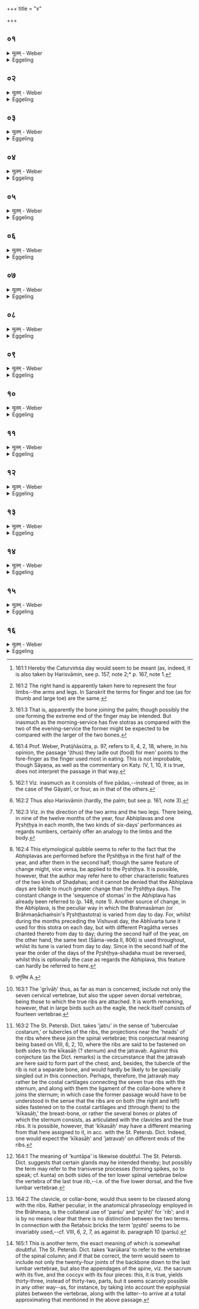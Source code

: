 +++
title = "४"

+++

##  ०१
<details><summary>मूलम् - Weber</summary>

पु᳘रुषो वै᳘ संवत्सरः᳟॥  
त᳘स्य प्राण᳘ एव᳘ प्रायणी᳘योऽतिरात्रः᳘ प्राणे᳘न हि᳘ प्रय᳘न्ति वा᳘गेॗवारम्भणी᳘यम᳘हर्वा᳘चाॗ ह्यार᳘भन्ते य᳘द्यदार᳘भन्ते ॥
</details>

<details><summary>Eggeling</summary>

1. The Year, indeed, is Man;--the Prāyaṇīya Atirātra is his breath, for by means of the breath men go forward (prayanti); and the Ārambhaṇīya

 (opening) day [^egg_473] is speech, for by means of speech men undertake (ārabh) whatever they do undertake.

[^egg_473]: 161:1 Hereby the Caturviṁśa day would seem to be meant (as, indeed, it is also taken by Harisvāmin, see p. 157, note 2;* p. 167, note 1.
</details>

##  ०२
<details><summary>मूलम् - Weber</summary>

अय᳘मेव द᳘क्षिणो ह᳘स्तोऽभिप्लवः᳘ षडहः᳟ ॥  
त᳘स्येद᳘मेव᳘ प्रथमम᳘हस्त᳘स्येद᳘मेव᳘ प्रातःसवन᳘मिदं मा᳘ध्यन्दिनᳫं स᳘वनमिदं᳘ तृतीयसवनं᳘ गायत्र्या᳘ आय᳘तने त᳘स्मादिय᳘मासाᳫं ह्र᳘सिष्ठा ॥
</details>

<details><summary>Eggeling</summary>

2. The Abhiplava-shaḍaha is this right hand [^egg_474]. This (little finger) is the first day thereof,--this (upper joint [^egg_475])is its morning-service, this (middle joint) its midday-service, and this (lower joint) its evening-service: it is in place of the Gāyatrī, whence this (little finger) is the shortest of these (fingers).

[^egg_474]: 161:2 The right hand is apparently taken here to represent the four limbs--the arms and legs. In Sanskrit the terms for finger and toe (as for thumb and large toe) are the same.

[^egg_475]: 161:3 That is, apparently the bone joining the palm; though possibly the one forming the extreme end of the finger may be intended. But inasmuch as the morning-service has five stotras as compared with the two of the evening-service the former might be expected to be compared with the larger of the two bones.
</details>

##  ०३
<details><summary>मूलम् - Weber</summary>

इद᳘मेव᳘ द्विती᳘यम᳘हः ॥  
त᳘स्येद᳘मेव᳘ प्रातःसवन᳘मिदं मा᳘ध्यन्दिनᳫं स᳘वनमिदं᳘ तृतीयसवनं᳘ त्रिष्टु᳘भ आय᳘तने त᳘स्मादिय᳘मस्यै व᳘र्षोयसी ॥
</details>

<details><summary>Eggeling</summary>

3. This (third finger) is the second day,--this (upper joint) is its morning-service, this (middle joint) its midday-service, and this (lower joint) its evening-service: it is in place of the Trishṭubh, whence this (third finger) is larger than this (little finger).
</details>

##  ०४
<details><summary>मूलम् - Weber</summary>

इद᳘मेव᳘ तृती᳘यमहः ॥  
त᳘स्येद᳘मेव᳘ प्रातःसवन᳘मिदं मा᳘ध्यन्दिनᳫं स᳘वनमिदं᳘ तृतीयसवनं ज᳘गत्या आय᳘तने त᳘स्मादिय᳘मासां व᳘र्षिष्ठा ॥
</details>

<details><summary>Eggeling</summary>

4. This (middle finger) is the third day,--this is its morning-service, this its midday-service, and this its evening-service: it is in place of the Jagatī, whence this is the largest of these (fingers).
</details>

##  ०५
<details><summary>मूलम् - Weber</summary>

इद᳘मेव᳘ चतुर्थम᳘हः ॥  
त᳘स्येद᳘मेव᳘ प्रातःसवन᳘मिदं मा᳘ध्यन्दिनᳫं स᳘वनमिदं᳘ तृतीयसवनं᳘ विरा᳘ज आय᳘तने᳘ऽन्नं वै᳘ विराट्त᳘स्मादिय᳘मासा᳘मन्नादि᳘तमा ॥
</details>

<details><summary>Eggeling</summary>

5. This (fore-finger) is the fourth day,--this is its morning-service, this its midday-service, and this its evening-service: it is in place of the Virāj; for the Virāj is food, whence this (fore-finger) is the most food-eating [^egg_476] of these (fingers).

[^egg_476]: 161:4 Prof. Weber, Pratijñāsūtra, p. 97, refers to II, 4, 2, 18, where, in his opinion, the passage '(thus) they ladle out (food) for men'  points to the fore-finger as the finger used most in eating. This is not improbable, though Sāyaṇa, as well as the commentary on Katy. IV, 1, 10, it is true, does not interpret the passage in that way.
</details>

##  ०६
<details><summary>मूलम् - Weber</summary>

इद᳘मेव᳘ पञ्चमम᳘हः ॥  
त᳘स्येद᳘मेव᳘ प्रातःसवन᳘मिदं मा᳘ध्यन्दिनᳫं स᳘वनमिदं᳘ तृतीयसवनं᳘ पङ्क्ते᳘राय᳘तने पृथु᳘रिव वै᳘ पङ्क्तिस्त᳘स्मादय᳘मासां प्र᳘थिष्ठः ॥
</details>

<details><summary>Eggeling</summary>

6. This (thumb) is the fifth day,--this is its morning-service, this its midday-service, and this its evening-service: it is in place of the Paṅkti, for the Paṅkti is broad [^egg_477], as it were, whence this (thumb) is the broadest of these (fingers).

[^egg_477]: 162:1 Viz. inasmuch as it consists of five pādas,--instead of three, as in the case of the Gāyatrī, or four, as in that of the others.
</details>

##  ०७
<details><summary>मूलम् - Weber</summary>

इद᳘मेव᳘ षष्ठम᳘हः ॥  
त᳘स्येद᳘मेव᳘ प्रातःसवन᳘मिदं मा᳘ध्यन्दिनᳫं स᳘वनमिदं᳘ तृतीयसवनम᳘तिछन्दस आय᳘तने त᳘स्मादय᳘मासां व᳘र्षिष्ठो गायत्र᳘मेतद᳘हर्भवति त᳘स्मादिदं फ᳘लकᳫं ह्र᳘सिष्ठᳫं स᳘ इॗतोऽभिप्लवः᳘ षडहः स᳘ इतः स᳘ इतः स᳘ इत᳘ आत्मा पृ᳘ष्ठ्यः ॥
</details>

<details><summary>Eggeling</summary>

7. This (right arm) is the sixth day,--this (forearm [^egg_478]) is its morning-service, this (upper arm) its midday-service, and this (shoulder-blade) its evening-service: it is in place of the Atichandas, whence this (arm) is larger than those (fingers). That day is a Gāyatrī one, whence this shoulder-blade is the shortest: this Abhiplava-shaḍaha (extends) in this, in this, in this, and in this, direction [^egg_479]; and the Pr̥shṭḥya is the body (trunk).

[^egg_478]: 162:2 Thus also Harisvāmin (hardly, the palm; but see p. 161, note 3).

[^egg_479]: 162:3 Viz. in the direction of the two arms and the two legs. There being, in nine of the twelve months of the year, four Abhiplavas and one Pr̥shṭḥya in each month, the two kinds of six-days’ performances as regards numbers, certainly offer an analogy to the limbs and the body.
</details>

##  ०८
<details><summary>मूलम् - Weber</summary>

एत᳘द्ध स्म वै᳘ त᳘द्विद्वा᳘नाह पै᳘ङ्ग्यः ॥  
प्ल᳘वन्तऽइव वा᳘ऽअभिप्लवास्ति᳘ष्ठतीव पृ᳘ष्ठ्य इ᳘ति प्ल᳘वतऽइवॗ ह्ययम᳘ङ्गैस्ति᳘ष्ठतीवात्मने᳘ति ॥
</details>

<details><summary>Eggeling</summary>

8. Now, as to this, Paiṅgya, knowing this, said, The Abhiplavas leap about (plavante), as it were, and the Pr̥shṭḥya stands (sthā) [^egg_480], as it were; for

[^egg_480]: 162:4 This etymological quibble seems to refer to the fact that the Abhiplavas are performed before the Pr̥shṭḥya in the first half of the year, and after them in the second half; though the same feature of change might, vice versa, be applied to the Pr̥shṭḥya. It is possible, however, that the author may refer here to other characteristic features of the two kinds of Shaḍahas; and it cannot be denied that the Abhiplava days are liable to much greater change than the Pr̥shṭḥya days. The constant change in the  'sequence of stomas' in the Abhiplava has already been referred to (p. 148, note 1). Another source of change, in the Abhiplava, is the peculiar way in which the Brahmasāman (or Brāhmaṇāchaṁsin's Pr̥shṭḥastotra) is varied from day to day. For, whilst during the months preceding the Vishuvat day, the Abhīvarta tune it used for this stotra on each day, but with different Pragātha verses chanted thereto from day to day; during the second half of the year, on the other hand, the same text (Sāma-veda II, 806) is used throughout, whilst its tune is varied from day to day. Since in the second half of the year the order of the days of the Pr̥shṭḥya-shaḍaha must be reversed, whilst this is optionally the case as regards the Abhiplava, this feature can hardly be referred to here.

this (man) leaps about, as it were, with his limbs, and he stands, as it were, with his body.'
</details>

##  ०९
<details><summary>मूलम् - Weber</summary>

शि᳘र एॗवास्य त्रिवृ᳟त् ॥  
त᳘स्मात्तत्त्रि᳘विधं भवति त्वग᳘स्थि [^wbr_1] मस्ति᳘ष्कः ॥  

[^wbr_1]: धग᳘स्थि A.
</details>

<details><summary>Eggeling</summary>

9. The Trivr̥t (stoma) is its head, whence that (head) is threefold (trivr̥t)--skin, bone, and brain.
</details>

##  १०
<details><summary>मूलम् - Weber</summary>

ग्रीवाः᳘ पञ्चदशः᳟ ॥  
च᳘तुर्दश वा᳘ऽएता᳘सां करू᳘कराणि वीॗर्यं पञ्चदशं त᳘स्मादेता᳘भिर᳘ण्वीभिः सती᳘भिर्गुरुं᳘ भा᳘रᳫं हरति त᳘स्माद्ग्री᳘वाः पञ्चदशः᳟ ॥
</details>

<details><summary>Eggeling</summary>

10. The Pañcadaśa (fifteen-versed hymn-form) is the neck-joints,--for there are fourteen of these (joints) [^egg_481], and the vital force is the fifteenth; hence by means of that (neck), though being small, man bears a heavy burden: therefore the Pañcadaśa is the neck.

[^egg_481]: 163:1 The 'grīvāḥ' thus, as far as man is concerned, include not only the seven cervical vertebrae, but also the upper seven dorsal vertebrae, being those to which the true ribs are attached. It is worth remarking, however, that in large birds such as the eagle, the neck itself consists of fourteen vertebrae.
</details>

##  ११
<details><summary>मूलम् - Weber</summary>

उ᳘रः सप्तदशः᳟᳟ ॥
अष्टा᳘वन्ये᳘ जत्र᳘वोऽष्टा᳘वन्यऽउ᳘रः सप्तदशं त᳘स्मादु᳘रः सप्तदशः᳘ ॥
</details>

<details><summary>Eggeling</summary>

11. The Saptadaśa (seventeen-versed hymn-form) is the chest; for there are eight 'jatru [^egg_482]' on the one

[^egg_482]: 163:2 The St. Petersb. Dict. takes 'jatru' in the sense of 'tuberculae costarum,' or tubercles of the ribs, the projections near the 'heads' of the ribs where these join the spinal vertebrae; this conjectural meaning being based on VIII, 6, 2, 10, where the ribs are said to be fastened on both sides to the kīkasāḥ (? sternum) and the jatravaḥ. Against this conjecture (as the Dict. remarks) is the circumstance that the jatravaḥ are here said to form part of the chest; and, besides, the tubercle of the rib is not a separate bone, and would hardly be likely to be specially singled out in this  connection. Perhaps, therefore, the jatravaḥ may rather be the costal cartilages connecting the seven true ribs with the sternum, and along with them the ligament of the collar-bone where it joins the sternum; in which case the former passage would have to be understood in the sense that the ribs are on both (the right and left) sides fastened on to the costal cartilages and (through them) to the 'kīkasāḥ,' the breast-bone, or rather the several bones or plates of which the sternum consists, as articulated with the clavicles and the true ribs. It is possible, however, that 'kīkasāḥ' may have a different meaning from that here assigned to it, in acc. with the St. Petersb. Dict. Indeed, one would expect the 'kīkasāḥ' and 'jatravaḥ' on different ends of the ribs.

side, and eight on the other, and the chest itself is the seventeenth: therefore the Saptadaśa (stoma) is the chest.
</details>

##  १२
<details><summary>मूलम् - Weber</summary>

उद᳘रमेकविᳫंशः᳘ ॥  
विᳫंशतिर्वा᳘ अन्त᳘रुद᳘रे कु᳘न्तापान्युद᳘रमेकविᳫंशं त᳘स्मादुद᳘रमेकविᳫंशः᳟ ॥
</details>

<details><summary>Eggeling</summary>

12. The Ekaviṁśa (twenty-one-versed hymn-form) is the belly, for inside the belly there are twenty 'kuntāpa [^egg_483],' and the belly is the twenty-first: therefore the Ekaviṁśa (stoma) is the belly.

[^egg_483]: 164:1 The meaning of 'kuntāpa' is likewise doubtful. The St. Petersb. Dict. suggests that certain glands may he intended thereby; but possibly the term may refer to the transverse processes (forming spikes, so to speak; cf. kunta) on both sides of the ten lower spinal vertebrae below the vertebra of the last true rib,--i.e. of the five lower dorsal, and the five lumbar vertebrae.
</details>

##  १३
<details><summary>मूलम् - Weber</summary>

पार्श्वे᳘ त्रिणवः᳟ ॥  
त्र᳘योदशान्याः प᳘र्शवस्त्र᳘योदशान्याः᳘ पार्श्वे᳘ त्रिणवे᳘ त᳘स्मात्पार्श्वे᳘ त्रिणवः᳟ ॥
</details>

<details><summary>Eggeling</summary>

13. The Triṇava (thrice nine-versed hymn-form) is the two sides (pārśva);--there are thirteen ribs (parśu) on the one side, and thirteen on the other [^egg_484], and the sides make up the thrice ninth: therefore the Triṇava (stoma) is the two sides.

[^egg_484]: 164:2 The clavicle, or collar-bone, would thus seem to be classed along with the ribs. Rather peculiar, in the anatomical phraseology employed in the Brāhmaṇa, is the collateral use of 'parśu' and 'pr̥shṭi' for 'rib'; and it is by no means clear that there is no distinction between the two terms. In connection with the Retaḥsic bricks the term 'pr̥shṭi' seems to be invariably used,--cf. VIII, 6, 2, 7, as against ib. paragraph 10 (parśu).
</details>

##  १४
<details><summary>मूलम् - Weber</summary>

अ᳘नूकं त्रयस्त्रिᳫंशः᳟ ॥  
द्वा᳘त्रिᳫंशद्वा᳘ऽएत᳘स्य करू᳘कराण्य᳘नूकं त्रयस्त्रिᳫंशं त᳘स्माद᳘नूकं त्रयस्त्रि᳟ᳫं᳟᳟शः ॥
</details>

<details><summary>Eggeling</summary>

14. The Trayastriṁśa (thirty-three-versed hymn-form)

is the spine; for there are thirty-two 'karūkara [^egg_485]' of that (spine), and the spine itself is the thirty-third: therefore the Trayastriṁśa (stoma) is the spine.

[^egg_485]: 165:1 This is another term, the exact meaning of which is somewhat doubtful. The St. Petersb. Dict. takes 'karūkara' to refer to the vertebrae of the spinal column; and if that be correct, the term would seem to include not only the twenty-four joints of the backbone down to the last lumbar vertebrae, but also the appendages of the spine, viz. the sacrum with its five, and the coccyx with its four pieces: this, it is true, yields thirty-three, instead of thirty-two, parts, but it seems scarcely possible in any other way--as, for instance, by taking into account the epiphysial plates between the vertebrae, along with the latter--to arrive at a total approximating that mentioned in the above passage.
</details>

##  १५
<details><summary>मूलम् - Weber</summary>

अय᳘मेव द᳘क्षिणः क᳘र्णोऽभिजि᳟त् ॥  
य᳘दिद᳘मक्ष्णः᳘ शुक्लᳫं स᳘ प्रथमः स्व᳘रसामा य᳘त्कृष्णᳫं स᳘ द्विती᳘यो यन्म᳘ण्डलᳫं स᳘ द्विती᳘यो य᳘च्छुक्लᳫं स᳘ तृती᳘यः ॥
</details>

<details><summary>Eggeling</summary>

15. The Abhijit is the same as this right ear; the first Svarasāman is this white part of the eye, the second the black part, and the third the pupil; the Vishuvat is the nose, the first backward Svarasāman is this pupil of the eye, the second the black, and the third the white part thereof.
</details>

##  १६
<details><summary>मूलम् - Weber</summary>

अय᳘मेवो᳘त्तरः क᳘र्णो विश्वजि᳘त् ॥  
उक्तौ᳘ पृष्ठ्याभिप्लवौ याव᳘वञ्चौ प्राणौ ते᳘ गोऽआ᳘यु᳘षीऽअ᳘ङ्गानि दशरात्रो मु᳘खं महाव्रत᳘मुदान᳘ एॗवोदयनी᳘योऽतिरात्र᳘ उदाने᳘नॗ ह्युद्य᳘न्ति स᳘ एष᳘ संवत्सॗरोऽध्यात्मं प्र᳘तिष्ठितः स यो᳘ हैव᳘मेतᳫं संवत्सर᳘मध्यात्मं प्र᳘तिष्ठितं वे᳘द प्र᳘तितिष्ठति प्रज᳘या पशु᳘भिरस्मिं᳘लोॗकेऽमृतत्वे᳘नामु᳘ष्मिन् ॥ ८ [२.४.] ॥ द्वितीयोऽध्यायः [७६.] ॥ ॥
</details>
<details><summary>Eggeling</summary>

16. The Viśvajit is the same as this left ear; the Pr̥shṭḥya and Abhiplava have been told; the Go and Āyus are the two downward breathings which there are (in the body); the Daśarātra the limbs, the Mahāvrata is the mouth; and the Udayanīya Atirātra the up-breathing, for by means of the up-breathing men go upwards (ud-yanti): such is that year as established in the body; and, verily, whosoever thus knows that year as established in the body, establishes himself by offspring and cattle in this, and by immortality in the other, world.
</details>


